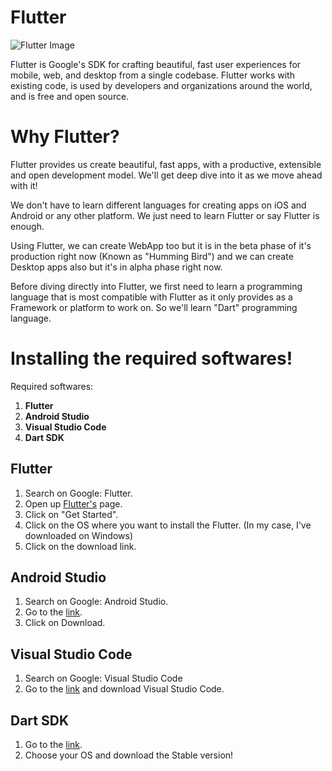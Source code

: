 # Flutter

![Flutter Image](https://flutter.dev/images/flutter-logo-sharing.png)

Flutter is Google's SDK for crafting beautiful, fast user experiences for mobile, web, and desktop from a single codebase. Flutter works with existing code, is used by developers and organizations around the world, and is free and open source.

# Why Flutter?

Flutter provides us create beautiful, fast apps, with a productive, extensible and open development model. We'll get deep dive into it as we move ahead with it!

We don't have to learn different languages for creating apps on iOS and Android or any other platform. We just need to learn Flutter or say Flutter is enough.

Using Flutter, we can create WebApp too but it is in the beta phase of it's production right now (Known as "Humming Bird") and we can create Desktop apps also but it's in alpha phase right now.

Before diving directly into Flutter, we first need to learn a programming language that is most compatible with Flutter as it only provides as a Framework or platform to work on. So we'll learn "Dart" programming language.

# Installing the required softwares!

Required softwares:
1. **Flutter**
2. **Android Studio** 
3. **Visual Studio Code**
4. **Dart SDK**

## Flutter

1. Search on Google: Flutter.
2. Open up [Flutter's](https://flutter.dev/) page.
3. Click on "Get Started".
4. Click on the OS where you want to install the Flutter. (In my case, I've downloaded on Windows)
5. Click on the download link.

## Android Studio 

1. Search on Google: Android Studio.
2. Go to the [link](https://developer.android.com/studio).
3. Click on Download.

## Visual Studio Code

1. Search on Google: Visual Studio Code
2. Go to the [link](https://code.visualstudio.com/) and download Visual Studio Code.

## Dart SDK 

1. Go to the [link](https://dart.dev/tools/sdk/archive).
2. Choose your OS and download the Stable version! 
